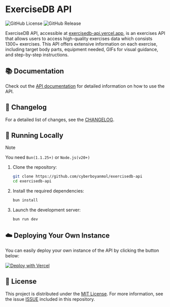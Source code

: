# ExerciseDB API

![GitHub License](https://img.shields.io/github/license/cyberboyanmol/exercisedb-api)
![GitHub Release](https://img.shields.io/github/v/release/cyberboyanmol/exercisedb-api)

ExerciseDB API, accessible at [exercisedb-api.vercel.app](https://exercisedb-api.vercel.app/), is an exercises API that allows users to access high-quality exercises data which consists 1300+ exercises. This API offers extensive information on each exercise, including target body parts, equipment needed, GIFs for visual guidance, and step-by-step instructions.

## 📚 Documentation

Check out the [API documentation](https://exercisedb-api.vercel.app/docs) for detailed information on how to use the API.

## 📰 Changelog

For a detailed list of changes, see the [CHANGELOG](CHANGELOG.md).

## 🔌 Running Locally

> [!NOTE]
> You need `Bun(1.1.25+)` or `Node.js(v20+)`

1. Clone the repository:

   ```sh
   git clone https://github.com/cyberboyanmol/exercisedb-api
   cd exercisedb-api
   ```

2. Install the required dependencies:

   ```sh
   bun install
   ```

3. Launch the development server:

   ```sh
   bun run dev
   ```

## ☁️ Deploying Your Own Instance

You can easily deploy your own instance of the API by clicking the button below:

[![Deploy with Vercel](https://vercel.com/button)](https://vercel.com/new/clone?repository-url=https://github.com/cyberboyanmol/exercisedb-api)

## 📜 License

This project is distributed under the [MIT License](https://opensource.org/licenses/MIT). For more information, see the issue [ISSUE](https://github.com/cyberboyanmol/exercisedb-api/issues/3) included in this repository.
